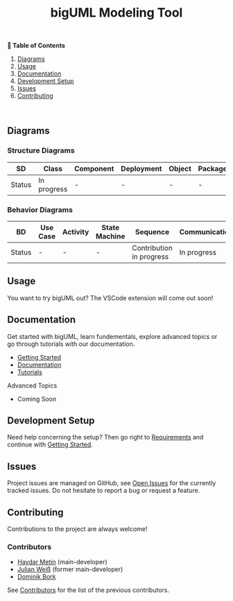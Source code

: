 <h1 align="center">bigUML Modeling Tool</h1>

<br />

**📖 Table of Contents**

1. [Diagrams](#diagrams)
2. [Usage](#usage)
3. [Documentation](#documentation)
4. [Development Setup](#development-setup)
5. [Issues](#issues)
6. [Contributing](#contributing)

<br />

## Diagrams

### Structure Diagrams

| SD     | Class       | Component | Deployment | Object | Package | Profile | Composite |
| ------ | ----------- | --------- | ---------- | ------ | ------- | ------- | --------- |
| Status | In progress | -         | -          | -      | -       | -       | -         |

### Behavior Diagrams

| BD     | Use Case | Activity | State Machine | Sequence                 | Communication | Interaction | Timing |
| ------ | -------- | -------- | ------------- | ------------------------ | ------------- | ----------- | ------ |
| Status | -        | -        | -             | Contribution in progress | In progress   | -           | -      |

## Usage

You want to try bigUML out? The VSCode extension will come out soon!

## Documentation

Get started with bigUML, learn fundementals, explore advanced topics or go through tutorials with our documentation.

- [Getting Started](./docs/GettingStarted.md)
- [Documentation](./docs/ReadMe.md)
- [Tutorials](./docs/tutorial/ReadMe.md)

Advanced Topics

- Coming Soon

## Development Setup

Need help concerning the setup? Then go right to [Requirements](./docs/Requirements.md) and continue with [Getting Started](./docs/GettingStarted.md).

## Issues

Project issues are managed on GitHub, see [Open Issues](./issues) for the currently tracked issues. Do not hesitate to report a bug or request a feature.

## Contributing

Contributions to the project are always welcome!

### Contributors

- [Haydar Metin](https://github.com/haydar-metin) (main-developer)
- [Julian Weiß](https://github.com/deweiiss) (former main-developer)
- [Dominik Bork](https://github.com/borkdominik)

See [Contributors](./docs/Contributors.md) for the list of the previous contributors.
